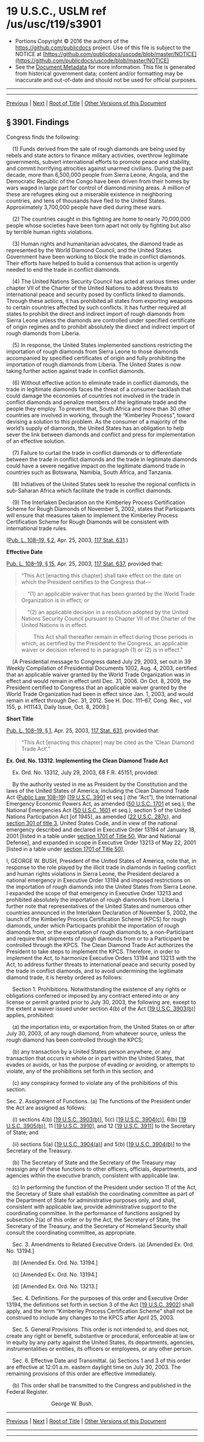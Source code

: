 ---
---

# 19 U.S.C., USLM ref /us/usc/t19/s3901

* Portions Copyright © 2016 the authors of the https://github.com/publicdocs project.
  Use of this file is subject to the NOTICE at [https://github.com/publicdocs/uscode/blob/master/NOTICE](https://github.com/publicdocs/uscode/blob/master/NOTICE)
* See the [Document Metadata](././../../../..//README.md) for more information.
  This file is generated from historical government data; content and/or formatting may be inaccurate and out-of-date and should not be used for official purposes.

----------
----------

[Previous](./../../../..//us/usc/t19/ch25/m__us_usc_t19_ch25.md) | [Next](./../../../..//us/usc/t19/ch25/m__us_usc_t19_s3902.md) | [Root of Title](./../../../../) | [Other Versions of this Document](https://publicdocs.github.io/go/links?ns=uslm&ref=%2Fus%2Fusc%2Ft19%2Fs3901)

## § 3901. Findings

Congress finds the following:

    (1) Funds derived from the sale of rough diamonds are being used by rebels and state actors to finance military activities, overthrow legitimate governments, subvert international efforts to promote peace and stability, and commit horrifying atrocities against unarmed civilians. During the past decade, more than 6,500,000 people from Sierra Leone, Angola, and the Democratic Republic of the Congo have been driven from their homes by wars waged in large part for control of diamond mining areas. A million of these are refugees eking out a miserable existence in neighboring countries, and tens of thousands have fled to the United States. Approximately 3,700,000 people have died during these wars.

    (2) The countries caught in this fighting are home to nearly 70,000,000 people whose societies have been torn apart not only by fighting but also by terrible human rights violations.

    (3) Human rights and humanitarian advocates, the diamond trade as represented by the World Diamond Council, and the United States Government have been working to block the trade in conflict diamonds. Their efforts have helped to build a consensus that action is urgently needed to end the trade in conflict diamonds.

    (4) The United Nations Security Council has acted at various times under chapter VII of the Charter of the United Nations to address threats to international peace and security posed by conflicts linked to diamonds. Through these actions, it has prohibited all states from exporting weapons to certain countries affected by such conflicts. It has further required all states to prohibit the direct and indirect import of rough diamonds from Sierra Leone unless the diamonds are controlled under specified certificate of origin regimes and to prohibit absolutely the direct and indirect import of rough diamonds from Liberia.

    (5) In response, the United States implemented sanctions restricting the importation of rough diamonds from Sierra Leone to those diamonds accompanied by specified certificates of origin and fully prohibiting the importation of rough diamonds from Liberia. The United States is now taking further action against trade in conflict diamonds.

    (6) Without effective action to eliminate trade in conflict diamonds, the trade in legitimate diamonds faces the threat of a consumer backlash that could damage the economies of countries not involved in the trade in conflict diamonds and penalize members of the legitimate trade and the people they employ. To prevent that, South Africa and more than 30 other countries are involved in working, through the “Kimberley Process”, toward devising a solution to this problem. As the consumer of a majority of the world’s supply of diamonds, the United States has an obligation to help sever the link between diamonds and conflict and press for implementation of an effective solution.

    (7) Failure to curtail the trade in conflict diamonds or to differentiate between the trade in conflict diamonds and the trade in legitimate diamonds could have a severe negative impact on the legitimate diamond trade in countries such as Botswana, Namibia, South Africa, and Tanzania.

    (8) Initiatives of the United States seek to resolve the regional conflicts in sub-Saharan Africa which facilitate the trade in conflict diamonds.

    (9) The Interlaken Declaration on the Kimberley Process Certification Scheme for Rough Diamonds of November 5, 2002, states that Participants will ensure that measures taken to implement the Kimberley Process Certification Scheme for Rough Diamonds will be consistent with international trade rules.

([Pub. L. 108–19, § 2][/us/pl/108/19/s2], Apr. 25, 2003, [117 Stat. 631][/us/stat/117/631].)

 __Effective Date__ 

[Pub. L. 108–19, § 15][/us/pl/108/19/s15], Apr. 25, 2003, [117 Stat. 637][/us/stat/117/637], provided that: 

> “This Act \[enacting this chapter\] shall take effect on the date on which the President certifies to the Congress that—

>     “(1) an applicable waiver that has been granted by the World Trade Organization is in effect; or

>     “(2) an applicable decision in a resolution adopted by the United Nations Security Council pursuant to Chapter VII of the Charter of the United Nations is in effect.

>         This Act shall thereafter remain in effect during those periods in which, as certified by the President to the Congress, an applicable waiver or decision referred to in paragraph (1) or (2) is in effect.”

    \[A Presidential message to Congress dated July 29, 2003, set out in 39 Weekly Compilation of Presidential Documents 1002, Aug. 4, 2003, certified that an applicable waiver granted by the World Trade Organization was in effect and would remain in effect until Dec. 31, 2006. On Oct. 8, 2009, the President certified to Congress that an applicable waiver granted by the World Trade Organization had been in effect since Jan. 1, 2003, and would remain in effect through Dec. 31, 2012. See H. Doc. 111–67, Cong. Rec., vol 155, p. H11143, Daily Issue, Oct. 8, 2009.\]

 __Short Title__ 

[Pub. L. 108–19, § 1][/us/pl/108/19/s1], Apr. 25, 2003, [117 Stat. 631][/us/stat/117/631], provided that: 

> “This Act \[enacting this chapter\] may be cited as the ‘Clean Diamond Trade Act’.”

 __Ex. Ord. No. 13312. Implementing the Clean Diamond Trade Act__ 

    Ex. Ord. No. 13312, July 29, 2003, 68 F.R. 45151, provided:

    By the authority vested in me as President by the Constitution and the laws of the United States of America, including the Clean Diamond Trade Act ([Public Law 108–19][/us/pl/108/19]) \[[19 U.S.C. 3901][/us/usc/t19/s3901] et seq.\] (the “Act”), the International Emergency Economic Powers Act, as amended ([50 U.S.C. 1701][/us/usc/t50/s1701] et seq.), the National Emergencies Act ([50 U.S.C. 1601][/us/usc/t50/s1601] et seq.), section 5 of the United Nations Participation Act \[of 1945\], as amended ([22 U.S.C. 287c][/us/usc/t22/s287c]), and [section 301 of title 3][/us/usc/t3/s301], United States Code, and in view of the national emergency described and declared in Executive Order 13194 of January 18, 2001 \[listed in a table under [section 1701 of Title 50][/us/usc/t50/s1701], War and National Defense\], and expanded in scope in Executive Order 13213 of May 22, 2001 \[listed in a table under [section 1701 of Title 50][/us/usc/t50/s1701]\],

I, GEORGE W. BUSH, President of the United States of America, note that, in response to the role played by the illicit trade in diamonds in fueling conflict and human rights violations in Sierra Leone, the President declared a national emergency in Executive Order 13194 and imposed restrictions on the importation of rough diamonds into the United States from Sierra Leone. I expanded the scope of that emergency in Executive Order 13213 and prohibited absolutely the importation of rough diamonds from Liberia. I further note that representatives of the United States and numerous other countries announced in the Interlaken Declaration of November 5, 2002, the launch of the Kimberley Process Certification Scheme (KPCS) for rough diamonds, under which Participants prohibit the importation of rough diamonds from, or the exportation of rough diamonds to, a non-Participant and require that shipments of rough diamonds from or to a Participant be controlled through the KPCS. The Clean Diamond Trade Act authorizes the President to take steps to implement the KPCS. Therefore, in order to implement the Act, to harmonize Executive Orders 13194 and 13213 with the Act, to address further threats to international peace and security posed by the trade in conflict diamonds, and to avoid undermining the legitimate diamond trade, it is hereby ordered as follows:

    Section 1. Prohibitions. Notwithstanding the existence of any rights or obligations conferred or imposed by any contract entered into or any license or permit granted prior to July 30, 2003, the following are, except to the extent a waiver issued under section 4(b) of the Act \[[19 U.S.C. 3903(b)][/us/usc/t19/s3903/b]\] applies, prohibited:

    (a) the importation into, or exportation from, the United States on or after July 30, 2003, of any rough diamond, from whatever source, unless the rough diamond has been controlled through the KPCS;

    (b) any transaction by a United States person anywhere, or any transaction that occurs in whole or in part within the United States, that evades or avoids, or has the purpose of evading or avoiding, or attempts to violate, any of the prohibitions set forth in this section; and

    (c) any conspiracy formed to violate any of the prohibitions of this section.

Sec. 2. Assignment of Functions. (a) The functions of the President under the Act are assigned as follows:

    (i) sections 4(b) \[[19 U.S.C. 3903(b)][/us/usc/t19/s3903/b]\], 5(c) \[[19 U.S.C. 3904(c)][/us/usc/t19/s3904/c]\], 6(b) \[[19 U.S.C. 3905(b)][/us/usc/t19/s3905/b]\], 11 \[[19 U.S.C. 3910][/us/usc/t19/s3910]\], and 12 \[[19 U.S.C. 3911][/us/usc/t19/s3911]\] to the Secretary of State; and

    (ii) sections 5(a) \[[19 U.S.C. 3904(a)][/us/usc/t19/s3904/a]\] and 5(b) \[[19 U.S.C. 3904(b)][/us/usc/t19/s3904/b]\] to the Secretary of the Treasury.

    (b) The Secretary of State and the Secretary of the Treasury may reassign any of these functions to other officers, officials, departments, and agencies within the executive branch, consistent with applicable law.

    (c) In performing the function of the President under section 11 of the Act, the Secretary of State shall establish the coordinating committee as part of the Department of State for administrative purposes only, and shall, consistent with applicable law, provide administrative support to the coordinating committee. In the performance of functions assigned by subsection 2(a) of this order or by the Act, the Secretary of State, the Secretary of the Treasury, and the Secretary of Homeland Security shall consult the coordinating committee, as appropriate.

    Sec. 3. Amendments to Related Executive Orders. (a) \[Amended Ex. Ord. No. 13194.\]

    (b) \[Amended Ex. Ord. No. 13194.\]

    (c) \[Amended Ex. Ord. No. 13194.\]

    (d) \[Amended Ex. Ord. No. 13213.\]

    Sec. 4. Definitions. For the purposes of this order and Executive Order 13194, the definitions set forth in section 3 of the Act \[[19 U.S.C. 3902][/us/usc/t19/s3902]\] shall apply, and the term “Kimberley Process Certification Scheme” shall not be construed to include any changes to the KPCS after April 25, 2003.

    Sec. 5. General Provisions. This order is not intended to, and does not, create any right or benefit, substantive or procedural, enforceable at law or in equity by any party against the United States, its departments, agencies, instrumentalities or entities, its officers or employees, or any other person.

    Sec. 6. Effective Date and Transmittal. (a) Sections 1 and 3 of this order are effective at 12:01 a.m. eastern daylight time on July 30, 2003. The remaining provisions of this order are effective immediately.

    (b) This order shall be transmitted to the Congress and published in the Federal Register.

                              George W. Bush.

----------

[Previous](./../../../..//us/usc/t19/ch25/m__us_usc_t19_ch25.md) | [Next](./../../../..//us/usc/t19/ch25/m__us_usc_t19_s3902.md) | [Root of Title](./../../../../) | [Other Versions of this Document](https://publicdocs.github.io/go/links?ns=uslm&ref=%2Fus%2Fusc%2Ft19%2Fs3901)

----------
----------

[/us/pl/108/19/s2]: https://publicdocs.github.io/go/links?ns=uslm&ref=%2Fus%2Fpl%2F108%2F19%2Fs2
[/us/stat/117/631]: https://publicdocs.github.io/go/links?ns=uslm&ref=%2Fus%2Fstat%2F117%2F631
[/us/pl/108/19/s15]: https://publicdocs.github.io/go/links?ns=uslm&ref=%2Fus%2Fpl%2F108%2F19%2Fs15
[/us/stat/117/637]: https://publicdocs.github.io/go/links?ns=uslm&ref=%2Fus%2Fstat%2F117%2F637
[/us/pl/108/19/s1]: https://publicdocs.github.io/go/links?ns=uslm&ref=%2Fus%2Fpl%2F108%2F19%2Fs1
[/us/stat/117/631]: https://publicdocs.github.io/go/links?ns=uslm&ref=%2Fus%2Fstat%2F117%2F631
[/us/pl/108/19]: https://publicdocs.github.io/go/links?ns=uslm&ref=%2Fus%2Fpl%2F108%2F19
[/us/usc/t19/s3901]: https://publicdocs.github.io/go/links?ns=uslm&ref=%2Fus%2Fusc%2Ft19%2Fs3901
[/us/usc/t50/s1701]: https://publicdocs.github.io/go/links?ns=uslm&ref=%2Fus%2Fusc%2Ft50%2Fs1701
[/us/usc/t50/s1601]: https://publicdocs.github.io/go/links?ns=uslm&ref=%2Fus%2Fusc%2Ft50%2Fs1601
[/us/usc/t22/s287c]: https://publicdocs.github.io/go/links?ns=uslm&ref=%2Fus%2Fusc%2Ft22%2Fs287c
[/us/usc/t3/s301]: https://publicdocs.github.io/go/links?ns=uslm&ref=%2Fus%2Fusc%2Ft3%2Fs301
[/us/usc/t50/s1701]: https://publicdocs.github.io/go/links?ns=uslm&ref=%2Fus%2Fusc%2Ft50%2Fs1701
[/us/usc/t50/s1701]: https://publicdocs.github.io/go/links?ns=uslm&ref=%2Fus%2Fusc%2Ft50%2Fs1701
[/us/usc/t19/s3903/b]: https://publicdocs.github.io/go/links?ns=uslm&ref=%2Fus%2Fusc%2Ft19%2Fs3903%2Fb
[/us/usc/t19/s3903/b]: https://publicdocs.github.io/go/links?ns=uslm&ref=%2Fus%2Fusc%2Ft19%2Fs3903%2Fb
[/us/usc/t19/s3904/c]: https://publicdocs.github.io/go/links?ns=uslm&ref=%2Fus%2Fusc%2Ft19%2Fs3904%2Fc
[/us/usc/t19/s3905/b]: https://publicdocs.github.io/go/links?ns=uslm&ref=%2Fus%2Fusc%2Ft19%2Fs3905%2Fb
[/us/usc/t19/s3910]: https://publicdocs.github.io/go/links?ns=uslm&ref=%2Fus%2Fusc%2Ft19%2Fs3910
[/us/usc/t19/s3911]: https://publicdocs.github.io/go/links?ns=uslm&ref=%2Fus%2Fusc%2Ft19%2Fs3911
[/us/usc/t19/s3904/a]: https://publicdocs.github.io/go/links?ns=uslm&ref=%2Fus%2Fusc%2Ft19%2Fs3904%2Fa
[/us/usc/t19/s3904/b]: https://publicdocs.github.io/go/links?ns=uslm&ref=%2Fus%2Fusc%2Ft19%2Fs3904%2Fb
[/us/usc/t19/s3902]: https://publicdocs.github.io/go/links?ns=uslm&ref=%2Fus%2Fusc%2Ft19%2Fs3902


